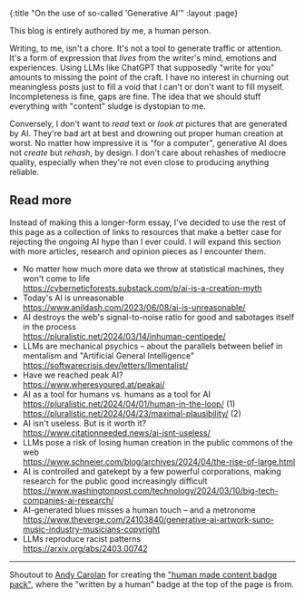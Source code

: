 {:title "On the use of so-called 'Generative AI'"
 :layout :page}

This blog is entirely authored by me, a human person.

Writing, to me, isn't a chore. It's not a tool to generate traffic or attention. It's a form of expression that *lives* from the writer's mind, emotions and experiences. Using LLMs like ChatGPT that supposedly "write for you" amounts to missing the point of the craft. I have no interest in churning out meaningless posts just to fill a void that I can't or don't want to fill myself. Incompleteness is fine, gaps are fine. The idea that we should stuff everything with "content" sludge is dystopian to me.

Conversely, I don't want to *read* text or *look at* pictures that are generated by AI. They're bad art at best and drowning out proper human creation at worst. No matter how impressive it is "for a computer", generative AI does not *create* but *rehash*, by design. I don't care about rehashes of mediocre quality, especially when they're not even close to producing anything reliable.

## Read more

Instead of making this a longer-form essay, I've decided to use the rest of this page as a collection of links to resources that make a better case for rejecting the ongoing AI hype than I ever could. I will expand this section with more articles, research and opinion pieces as I encounter them.

- No matter how much more data we throw at statistical machines, they won't come to life\
  <https://cyberneticforests.substack.com/p/ai-is-a-creation-myth>
- Today's AI is unreasonable\
  <https://www.anildash.com/2023/06/08/ai-is-unreasonable/>
- AI destroys the web's signal-to-noise ratio for good and sabotages itself in the process\
  <https://pluralistic.net/2024/03/14/inhuman-centipede/>
- LLMs are mechanical psychics – about the parallels between belief in mentalism and "Artificial General Intelligence"\
  <https://softwarecrisis.dev/letters/llmentalist/>
- Have we reached peak AI?\
  <https://www.wheresyoured.at/peakai/>
- AI as a tool for humans vs. humans as a tool for AI\
  <https://pluralistic.net/2024/04/01/human-in-the-loop/> (1)\
  <https://pluralistic.net/2024/04/23/maximal-plausibility/> (2)
- AI isn't useless. But is it worth it?\
  <https://www.citationneeded.news/ai-isnt-useless/>
- LLMs pose a risk of losing human creation in the public commons of the web\
  <https://www.schneier.com/blog/archives/2024/04/the-rise-of-large.html>
- AI is controlled and gatekept by a few powerful corporations, making research for the public good increasingly difficult\
  <https://www.washingtonpost.com/technology/2024/03/10/big-tech-companies-ai-research/>
- AI-generated blues misses a human touch – and a metronome\
  <https://www.theverge.com/24103840/generative-ai-artwork-suno-music-industry-musicians-copyright>
- LLMs reproduce racist patterns\
  <https://arxiv.org/abs/2403.00742>

---

Shoutout to [Andy Carolan](https://www.andycarolan.com/) for creating the ["human made content badge pack"](https://ko-fi.com/s/4662b19f61), where the "written by a human" badge at the top of the page is from.


